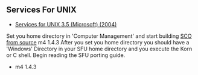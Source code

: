 <h2>Services For UNIX</h2>
<ul>
<li><a target="_self" href="https://archive.org/details/cdrom-services-unix-3.5-microsoft-2004">Services for UNIX 3.5 (Microsoft) (2004)</a></li>
</ul>

<p>Set you home directory in 'Computer Management' and start building <a target="_self" href="https://www.sco.com/skunkware/">SCO from source</a>  m4 1.4.3
After you set you home directory you should have a 'Windows' Directory in your SFU home directory and you execute the Korn or C shell. Begin reading the SFU porting guide.</p>

<ul>
<li><p>m4 1.4.3</p></li>
</ul>
